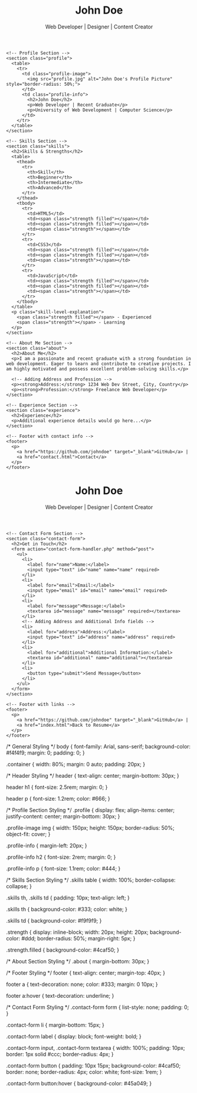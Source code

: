 <!DOCTYPE html>
<html lang="en">
<head>
  <meta charset="UTF-8">
  <meta name="viewport" content="width=device-width, initial-scale=1.0">
  <title>John Doe's Online Resume</title>
  <link rel="stylesheet" href="styles.css">
</head>
<body>

  <div class="container">
    <header>
      <h1>John Doe</h1>
      <p>Web Developer | Designer | Content Creator</p>
    </header>
    
    <!-- Profile Section -->
    <section class="profile">
      <table>
        <tr>
          <td class="profile-image">
            <img src="profile.jpg" alt="John Doe's Profile Picture" style="border-radius: 50%;">
          </td>
          <td class="profile-info">
            <h2>John Doe</h2>
            <p>Web Developer | Recent Graduate</p>
            <p>University of Web Development | Computer Science</p>
          </td>
        </tr>
      </table>
    </section>

    <!-- Skills Section -->
    <section class="skills">
      <h2>Skills & Strengths</h2>
      <table>
        <thead>
          <tr>
            <th>Skill</th>
            <th>Beginner</th>
            <th>Intermediate</th>
            <th>Advanced</th>
          </tr>
        </thead>
        <tbody>
          <tr>
            <td>HTML5</td>
            <td><span class="strength filled"></span></td>
            <td><span class="strength filled"></span></td>
            <td><span class="strength"></span></td>
          </tr>
          <tr>
            <td>CSS3</td>
            <td><span class="strength filled"></span></td>
            <td><span class="strength filled"></span></td>
            <td><span class="strength"></span></td>
          </tr>
          <tr>
            <td>JavaScript</td>
            <td><span class="strength filled"></span></td>
            <td><span class="strength filled"></span></td>
            <td><span class="strength"></span></td>
          </tr>
        </tbody>
      </table>
      <p class="skill-level-explanation">
        <span class="strength filled"></span> - Experienced
        <span class="strength"></span> - Learning
      </p>
    </section>

    <!-- About Me Section -->
    <section class="about">
      <h2>About Me</h2>
      <p>I am a passionate and recent graduate with a strong foundation in web development. Eager to learn and contribute to creative projects. I am highly motivated and possess excellent problem-solving skills.</p>
      
      <!-- Adding Address and Profession -->
      <p><strong>Address:</strong> 1234 Web Dev Street, City, Country</p>
      <p><strong>Profession:</strong> Freelance Web Developer</p>
    </section>

    <!-- Experience Section -->
    <section class="experience">
      <h2>Experience</h2>
      <p>Additional experience details would go here...</p>
    </section>

    <!-- Footer with contact info -->
    <footer>
      <p>
        <a href="https://github.com/johndoe" target="_blank">GitHub</a> |
        <a href="contact.html">Contact</a>
      </p>
    </footer>
  </div>

</body>
</html>
<!DOCTYPE html>
<html lang="en">
<head>
  <meta charset="UTF-8">
  <meta name="viewport" content="width=device-width, initial-scale=1.0">
  <title>Contact John Doe</title>
  <link rel="stylesheet" href="styles.css">
</head>
<body>

  <div class="container">
    <header>
      <h1>John Doe</h1>
      <p>Web Developer | Designer | Content Creator</p>
    </header>
    
    <!-- Contact Form Section -->
    <section class="contact-form">
      <h2>Get in Touch</h2>
      <form action="contact-form-handler.php" method="post">
        <ul>
          <li>
            <label for="name">Name:</label>
            <input type="text" id="name" name="name" required>
          </li>
          <li>
            <label for="email">Email:</label>
            <input type="email" id="email" name="email" required>
          </li>
          <li>
            <label for="message">Message:</label>
            <textarea id="message" name="message" required></textarea>
          </li>
          <!-- Adding Address and Additional Info fields -->
          <li>
            <label for="address">Address:</label>
            <input type="text" id="address" name="address" required>
          </li>
          <li>
            <label for="additional">Additional Information:</label>
            <textarea id="additional" name="additional"></textarea>
          </li>
          <li>
            <button type="submit">Send Message</button>
          </li>
        </ul>
      </form>
    </section>
    
    <!-- Footer with links -->
    <footer>
      <p>
        <a href="https://github.com/johndoe" target="_blank">GitHub</a> |
        <a href="index.html">Back to Resume</a>
      </p>
    </footer>
  </div>

</body>
</html>
/* General Styling */
body {
  font-family: Arial, sans-serif;
  background-color: #f4f4f9;
  margin: 0;
  padding: 0;
}

.container {
  width: 80%;
  margin: 0 auto;
  padding: 20px;
}

/* Header Styling */
header {
  text-align: center;
  margin-bottom: 30px;
}

header h1 {
  font-size: 2.5rem;
  margin: 0;
}

header p {
  font-size: 1.2rem;
  color: #666;
}

/* Profile Section Styling */
.profile {
  display: flex;
  align-items: center;
  justify-content: center;
  margin-bottom: 30px;
}

.profile-image img {
  width: 150px;
  height: 150px;
  border-radius: 50%;
  object-fit: cover;
}

.profile-info {
  margin-left: 20px;
}

.profile-info h2 {
  font-size: 2rem;
  margin: 0;
}

.profile-info p {
  font-size: 1.1rem;
  color: #444;
}

/* Skills Section Styling */
.skills table {
  width: 100%;
  border-collapse: collapse;
}

.skills th, .skills td {
  padding: 10px;
  text-align: left;
}

.skills th {
  background-color: #333;
  color: white;
}

.skills td {
  background-color: #f9f9f9;
}

.strength {
  display: inline-block;
  width: 20px;
  height: 20px;
  background-color: #ddd;
  border-radius: 50%;
  margin-right: 5px;
}

.strength.filled {
  background-color: #4caf50;
}

/* About Section Styling */
.about {
  margin-bottom: 30px;
}

/* Footer Styling */
footer {
  text-align: center;
  margin-top: 40px;
}

footer a {
  text-decoration: none;
  color: #333;
  margin: 0 10px;
}

footer a:hover {
  text-decoration: underline;
}

/* Contact Form Styling */
.contact-form form {
  list-style: none;
  padding: 0;
}

.contact-form li {
  margin-bottom: 15px;
}

.contact-form label {
  display: block;
  font-weight: bold;
}

.contact-form input, .contact-form textarea {
  width: 100%;
  padding: 10px;
  border: 1px solid #ccc;
  border-radius: 4px;
}

.contact-form button {
  padding: 10px 15px;
  background-color: #4caf50;
  border: none;
  border-radius: 4px;
  color: white;
  font-size: 1rem;
}

.contact-form button:hover {
  background-color: #45a049;
}
